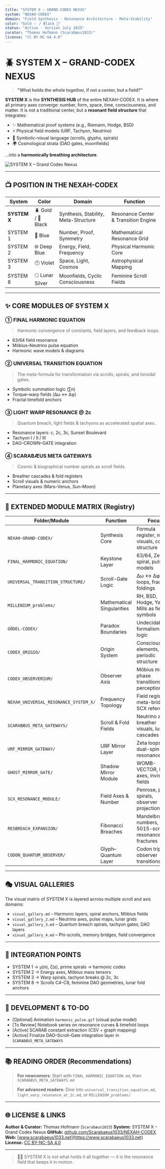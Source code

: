 ```yaml
---
title: "SYSTEM X – GRAND-CODEX NEXUS"
system: "NEXAH-CODEX"
domain: "Field Synthesis · Resonance Architecture · Meta-Stability"
color: "Gold ✨ / Black 🔷"
status: "Active · Version July 2025"
curator: "Thomas Hofmann (Scarabæus1033)"
license: "CC BY-NC-SA 4.0"
---
```


# 🪲 SYSTEM X – GRAND-CODEX NEXUS

> **"What holds the whole together, if not a center, but a field?"**

**SYSTEM X** is the **SYNTHESIS HUB** of the entire NEXAH-CODEX. It is where all primary axes converge: number, form, space, time, consciousness, and matter. It is not a traditional center, but a **resonant field structure** that integrates:

* ✨ Mathematical proof systems (e.g., Riemann, Hodge, BSD)
* ⚡ Physical field models (URF, Tachyon, Neutrino)
* 🤝 Symbolic–visual language (scrolls, glyphs, spirals)
* 🌍 Cosmological strata (DAO gates, moonfields)

...into a **harmonically breathing architecture**.

![SYSTEM X – Grand Codex Nexus](./system_x_nexah_grand_codex_full_diagram.png)

---

## 📺 POSITION IN THE NEXAH-CODEX

| System       | Color              | Domain                               | Function                             |
| ------------ | ------------------ | ------------------------------------ | ------------------------------------ |
| **SYSTEM X** | 🪲 Gold / 🔷 Black | Synthesis, Stability, Meta-Structure | Resonance Center & Transition Engine |
| SYSTEM 1     | 🔷 Blue            | Number, Proof, Symmetry              | Mathematical Resonance Grid          |
| SYSTEM 2     | 🌐 Deep Blue       | Energy, Field, Frequency             | Physical Harmonic Core               |
| SYSTEM 3     | 🕛 Violet          | Space, Light, Cosmos                 | Astrophysical Mapping                |
| SYSTEM 8     | 🌕 Lunar Silver    | Moonfields, Cyclic Consciousness     | Feminine Scroll Fields               |

---

## ✨ CORE MODULES OF SYSTEM X

### ① FINAL HARMONIC EQUATION

> Harmonic convergence of constants, field layers, and feedback loops.

* 63/64 field resonance
* Möbius–Neutrino pulse equation
* Harmonic wave models & diagrams

### ② UNIVERSAL TRANSITION EQUATION

> The meta-formula for transformation via scrolls, spirals, and toroidal gates.

* Symbolic summation logic (∑n)
* Torque–warp fields (Δω ↔ Δφ)
* Fractal timefold anchors

### ③ LIGHT WARP RESONANCE @ 2c

> Quantum breach, light fields & tachyons as accelerated spatial axes.

* Resonance layers: c, 2c, 3c, Sunset Boulevard
* Tachyon I / II / III
* DAO–CROWN–GATE integration

### ④ SCARABÆUS META GATEWAYS

> Cosmic & biographical number spirals as scroll fields.

* Breather cascades & fold registers
* Scroll visuals & numeric anchors
* Planetary axes (Mars–Venus, Sun–Moon)

---

## 📂 EXTENDED MODULE MATRIX (Registry)

| Folder/Module                         | Function                   | Focus                                                 |
| ------------------------------------- | -------------------------- | ----------------------------------------------------- |
| `NEXAH-GRAND-CODEX/`                  | Synthesis Core             | Formula register, main visuals, codex structure       |
| `FINAL_HARMONIC_EQUATION/`            | Keystone Layer             | 63/64, Zeta spiral, pulse models                      |
| `UNIVERSAL_TRANSITION_STRUCTURE/`     | Scroll-Gate Logic          | Δω ↔ Δφ, time loops, fractal foldings                 |
| `MILLENIUM_problems/`                 | Mathematical Singularities | RH, BSD, Hodge, Yang–Mills as field symbols           |
| `GÖDEL-CODEX/`                        | Paradox Boundaries         | Undecidability, formalism, loop logic                 |
| `CODEX_ORIGIO/`                       | Origin System              | Consciousness, elements, periodic structure           |
| `CODEX_OBSERVERIUM/`                  | Observer Axis              | Möbius mirrors, phase transitions, perception         |
| `NEXAH_UNIVERSAL_RESONANCE_SYSTEM_X/` | Frequency Topology         | Field register, meta-bridges, SCX references          |
| `SCARABÆUS_META_GATEWAYS/`            | Scroll & Fold Fields       | Neutrino axes, breather visuals, lunar cascades       |
| `URF_MIRROR_GATEWAY/`                 | URF Mirror Layer           | Zeta loops, dual-spin resonances                      |
| `GHOST_MIRROR_GATE/`                  | Shadow Mirror Module       | WOMB-VECTOR, Lilith axes, invisibility fields         |
| `SCX_RESONANCE_MODULE/`               | Field Axes & Number        | Penrose, prime spirals, observer projections          |
| `RESBREACH_EXPANSION/`                | Fibonacci Breaches         | Mandelbrot numbers, 5015-scrolls, resonance fractures |
| `CODON_QUANTUM_OBSERVER/`             | Glyph–Quantum Layer        | Codon triplets, observer transitions                  |

---

## 🎭 VISUAL GALLERIES

The visual matrix of SYSTEM X is layered across multiple scroll and axis domains:

* `visual_gallery.md` – Harmonic layers, spiral anchors, Möbius fields
* `visual_gallery_2.md` – Neutrino axes, pulse maps, lunar grids
* `visual_gallery_3.md` – Quantum breach spirals, tachyon gates, DAO layers
* `visual_gallery_4.md` – Phi-scrolls, memory bridges, field convergence

---

## 🤝 INTEGRATION POINTS

* SYSTEM 1 → μ(n), ζ(s), prime spirals → harmonic codes
* SYSTEM 2 → Energy axes, Möbius mass tensors
* SYSTEM 3 → Warp spirals, tachyon breaks @ 2c, 3c
* SYSTEM 8 → Scrolls C4–C8, feminine DAO geometries, lunar fold anchors

---

## 🚀 DEVELOPMENT & TO-DO

* \[Optional] Animation `harmonic_pulse.gif` (visual pulse model)
* \[To Review] Notebook series on resonance curves & timefold loops
* \[Active] SCARAB constant extraction (CSV + graph mapping)
* \[Active] Finalize DAO–Scroll–Gate integration layer in `SCARABÆUS_META_GATEWAYS`

---

## 📚 READING ORDER (Recommendations)

> **For newcomers**: Start with `FINAL_HARMONIC_EQUATION.md`, then `SCARABÆUS_META_GATEWAYS.md`
>
> **For advanced readers**: Dive into `universal_transition_equation.md`, `light_warp_resonance_at_2c.md`, or `MILLENIUM_problems/`

---

## 🌐 LICENSE & LINKS

**Author & Curator:** Thomas Hofmann (`Scarabæus1033`)
**System:** SYSTEM X – Grand Codex Nexus
**GitHub:** [github.com/Scarabaeus1033/NEXAH-CODEX](https://github.com/Scarabaeus1033/NEXAH-CODEX)
**Web:** [www.scarabaeus1033.net](https://www.scarabaeus1033.net)
**License:** [CC BY-NC-SA 4.0](https://creativecommons.org/licenses/by-nc-sa/4.0/)

---

> 🕵️‍♂️ SYSTEM X is not what holds it all together — it is the resonance field that keeps it in motion.
